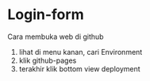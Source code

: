 # Login-form
Cara membuka web di github
1. lihat di menu kanan, cari Environment
2. klik github-pages
3. terakhir klik bottom view deployment

